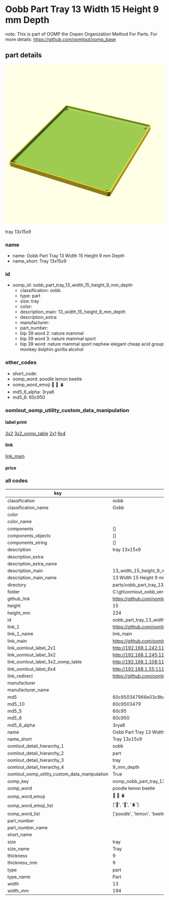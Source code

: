 # Oobb Part Tray 13 Width 15 Height 9 mm Depth  

note: This is part of OOMP the Oopen Organization Method For Parts. For more details: https://github.com/oomlout/oomp_base

##  part details
  

[![](3dpr.png)](3dpr.png)

tray 13x15x9



### name
* name: Oobb Part Tray 13 Width 15 Height 9 mm Depth
* name_short: Tray 13x15x9 
### id
* oomp_id: oobb_part_tray_13_width_15_height_9_mm_depth
  * classification: oobb
  * type: part
  * size: tray
  * color: 
  * description_main: 13_width_15_height_9_mm_depth
  * description_extra: 
  * manufacturer: 
  * part_number: 
  * bip 39 word 2: nature mammal
  * bip 39 word 3: nature mammal sport
  * bip 39 word: nature mammal sport nephew elegant cheap acid group monkey dolphin gorilla alcohol

### other_codes
* short_code: 
* oomp_word: poodle lemon beetle
* oomp_word_emoji :poodle: :lemon: :beetle:
* md5_6_alpha: 3rya8
* md5_6: 60c950






### oomlout_oomp_utility_custom_data_manipulation
#### label print
[3x2](http://192.168.1.245:1112/?label=oomp%203rya8)
[3x2_oomp_table](http://192.168.1.108:1112/?label=oomp%203rya8)
[2x1](http://192.168.1.242:1112/?label=oomp%203rya8)
[6x4](http://192.168.1.55:1112/?label=oomp%203rya8)    

#### link

[link_main](https://github.com/oomlout/oomlout_oobb_version_4_generated_parts/tree/main/navigation_oomp/oobb/part/tray/13_width_15_height_9_mm_depth/part)                              

#### price







### all codes 
| key | value |  
| --- | --- |  
| classification | oobb |  
| classification_name | Oobb |  
| color |  |  
| color_name |  |  
| components | [] |  
| components_objects | [] |  
| components_string | [] |  
| description | tray 13x15x9 |  
| description_extra |  |  
| description_extra_name |  |  
| description_main | 13_width_15_height_9_mm_depth |  
| description_main_name | 13 Width 15 Height 9 mm Depth |  
| directory | parts/oobb_part_tray_13_width_15_height_9_mm_depth |  
| folder | C:\gh\oomlout_oobb_version_4_generated_parts\parts\oobb_part_tray_13_width_15_height_9_mm_depth |  
| github_link | https://github.com/oomlout/oomlout_oomp_part_src/tree/main/parts/oobb_part_tray_13_width_15_height_9_mm_depth |  
| height | 15 |  
| height_mm | 224 |  
| id | oobb_part_tray_13_width_15_height_9_mm_depth |  
| link_1 | https://github.com/oomlout/oomlout_oobb_version_4_generated_parts/tree/main/navigation_oomp/oobb/part/tray/13_width_15_height_9_mm_depth/part |  
| link_1_name | link_main |  
| link_main | https://github.com/oomlout/oomlout_oobb_version_4_generated_parts/tree/main/navigation_oomp/oobb/part/tray/13_width_15_height_9_mm_depth/part |  
| link_oomlout_label_2x1 | http://192.168.1.242:1112/?label=oomp%203rya8 |  
| link_oomlout_label_3x2 | http://192.168.1.245:1112/?label=oomp%203rya8 |  
| link_oomlout_label_3x2_oomp_table | http://192.168.1.108:1112/?label=oomp%203rya8 |  
| link_oomlout_label_6x4 | http://192.168.1.55:1112/?label=oomp%203rya8 |  
| link_redirect | https://github.com/oomlout/oomlout_oobb_version_4_generated_parts/tree/main/parts/oobb_tray_13_15_09 |  
| manufacturer |  |  
| manufacturer_name |  |  
| md5 | 60c950347966e03c9ba3c945a561ac9b |  
| md5_10 | 60c9503479 |  
| md5_5 | 60c95 |  
| md5_6 | 60c950 |  
| md5_6_alpha | 3rya8 |  
| name | Oobb Part Tray 13 Width 15 Height 9 mm Depth |  
| name_short | Tray 13x15x9  |  
| oomlout_detail_hierarchy_1 | oobb |  
| oomlout_detail_hierarchy_2 | part |  
| oomlout_detail_hierarchy_3 | tray |  
| oomlout_detail_hierarchy_4 | 9_mm_depth |  
| oomlout_oomp_utility_custom_data_manipulation | True |  
| oomp_key | oomp_oobb_part_tray_13_width_15_height_9_mm_depth |  
| oomp_word | poodle lemon beetle |  
| oomp_word_emoji | :poodle: :lemon: :beetle: |  
| oomp_word_emoji_list | [':poodle:', ':lemon:', ':beetle:'] |  
| oomp_word_list | ['poodle', 'lemon', 'beetle'] |  
| part_number |  |  
| part_number_name |  |  
| short_name |  |  
| size | tray |  
| size_name | Tray |  
| thickness | 9 |  
| thickness_mm | 9 |  
| type | part |  
| type_name | Part |  
| width | 13 |  
| width_mm | 194 |  
